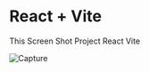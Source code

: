 # React + Vite

This Screen Shot Project React Vite

![Capture](https://github.com/user-attachments/assets/8bc71168-b425-4956-a1af-950e44572502)
